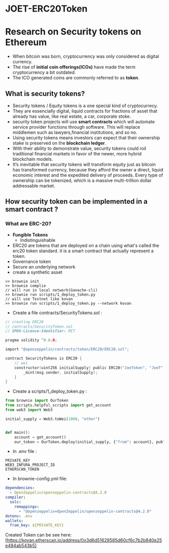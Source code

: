 # JOET-ERC20Token

# Research on Security tokens on Ethereum

- When bitcoin was born, cryptocurrency was only considered as digital currency.
- The rise of **initial coin offerings(ICOs)** have made the term cryptocurrency a bit outdated.
- The ICO generated coins are commonly referred to as **token**.

## What is security tokens?

- Security tokens / Equity tokens is a one special kind of cryptocurrecy.
- They are essencially digital, liquid contracts for fractions of asset that already has value, like real estate, a car, corporate stoke.
- security token projects will use **smart contracts** which will automate service provider functions through software. This will replace middlemen such as lawyers,financial institutions, and so no.
- Using security tokens means investors can expect that their ownership stake is preserved on the **blockchain ledger**.
- With their ability to demonstrate value, security tokens could roil traditional financial markets in favor of the newer, more hybrid blockchain models.
- It’s inevitable that security tokens will transform equity just as bitcoin has transformed currency, because they afford the owner a direct, liquid economic interest and the expedited delivery of proceeds. Every type of ownership can be tokenized, which is a massive multi-trillion dollar addressable market.

## How security token can be implemented in a smart contract ?

### What are ERC-20?

- **Fungible Tokens**
  - Indistinguishable
- ERC20 are tokens that are deployed on a chain using what's called the erc20 token standard. it is a smart contract that actually represent a token.
- Governance token
- Secure an underlying network
- create a synthetic asset

```
>> brownie init
>> brownie complie
// will run in local network(Ganache-cli)
>> brownie run scripts/1_deploy_token.py
// will use Testnet like kovan
>> brownie run scripts/1_deploy_token.py --network kovan
```

- Create a file contracts/SecurityTokens.sol :

```c
// creating ERC20
// contracts/SecurityToken.sol
// SPDX-License-Identifier: MIT

pragma solidity ^0.8.0;

import "@openzeppelin/contracts/token/ERC20/ERC20.sol";

contract SecurityTokens is ERC20 {
    // wei
    constructor(uint256 initialSupply) public ERC20("JoeToken", "JoeT") {
        _mint(msg.sender, initialSupply);
    }
}

```

- Create a scripts/1_deploy_token.py :

```py
from brownie import OurToken
from scripts.helpful_scripts import get_account
from web3 import Web3

initial_supply = Web3.toWei(1000, "ether")


def main():
    account = get_account()
    our_token = OurToken.deploy(initial_supply, {"from": account}, publish_source=True)
```

- In .env file :

```
PRIVATE_KEY
WEB3_INFURA_PROJECT_ID
ETHERSCAN_TOKEN
```

- In brownie-config.yml file:

```yml
dependencies:
  - OpenZeppelin/openzeppelin-contracts@4.2.0
compiler:
  solc:
    remappings:
      - "@openzeppelin=OpenZeppelin/openzeppelin-contracts@4.2.0"
dotenv: .env
wallets:
  from_key: ${PRIVATE_KEY}
```

Created Token can be see here:[https://kovan.etherscan.io/address/0x3d6d51628585d60cf6c7b2b840e25e484ab543b5]
